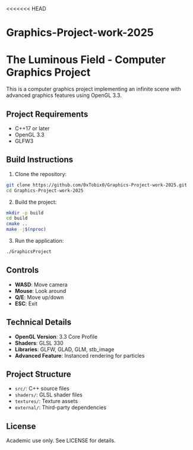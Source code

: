 <<<<<<< HEAD
# Graphics-Project-work-2025
# The Luminous Field - Computer Graphics Project

This is a computer graphics project implementing an infinite scene with advanced graphics features using OpenGL 3.3.

## Project Requirements
- C++17 or later
- OpenGL 3.3
- GLFW3

## Build Instructions

1. Clone the repository:
```bash
git clone https://github.com/0xTobix0/Graphics-Project-work-2025.git
cd Graphics-Project-work-2025
```

2. Build the project:
```bash
mkdir -p build
cd build
cmake ..
make -j$(nproc)
```

3. Run the application:
```bash
./GraphicsProject
```

## Controls
- **WASD**: Move camera
- **Mouse**: Look around
- **Q/E**: Move up/down
- **ESC**: Exit

## Technical Details
- **OpenGL Version**: 3.3 Core Profile
- **Shaders**: GLSL 330
- **Libraries**: GLFW, GLAD, GLM, stb_image
- **Advanced Feature**: Instanced rendering for particles

## Project Structure
- `src/`: C++ source files
- `shaders/`: GLSL shader files
- `textures/`: Texture assets
- `external/`: Third-party dependencies

## License
Academic use only. See LICENSE for details.

